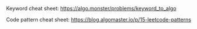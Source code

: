 Keyword cheat sheet: https://algo.monster/problems/keyword_to_algo

Code pattern cheat sheet: https://blog.algomaster.io/p/15-leetcode-patterns
